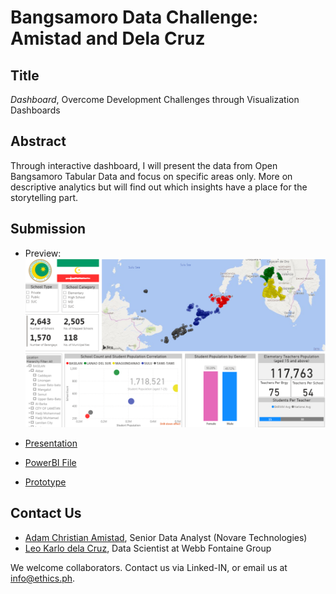 # Bangsamoro Data Challenge: Amistad and Dela Cruz

## Title

*Dashboard*, Overcome Development Challenges through Visualization Dashboards

## Abstract

Through interactive dashboard, I will present the data from Open Bangsamoro Tabular Data and focus on specific areas only. More on descriptive analytics but will find out which insights have a place for the storytelling part.

## Submission
* Preview: 
![alt text](https://github.com/ethicsph/bangsamoro-data-challenge/blob/master/amistad-delacruz/preview.png "dashboard")

* [Presentation](https://github.com/ethicsph/bangsamoro-data-challenge/blob/master/amistad-delacruz/Bangsamoro%20Data%20Challenge%20by%20Amistad%2C%20dela%20Cruz%20-%20final%20version.pdf)
* [PowerBI File](https://github.com/ethicsph/bangsamoro-data-challenge/blob/master/amistad-delacruz/Data_Challenge_v2.pbix)
* [Prototype](https://app.powerbi.com/view?r=eyJrIjoiNzRkZTA2ZmQtMWQ4NS00YmE5LTllZGUtZGI1MzU0Mzc1YTk2IiwidCI6ImE2NTFlM2M3LTU1M2ItNGNmNy05Y2I3LTFlMDZjYjQ0MWIwYSIsImMiOjEwfQ%3D%3D)

## Contact Us
 
* [Adam Christian Amistad](https://www.linkedin.com/in/adamchristianamistad/), Senior Data Analyst (Novare Technologies)
* [Leo Karlo dela Cruz](https://www.linkedin.com/in/karlodelacruz/), Data Scientist at Webb Fontaine Group

We welcome collaborators. Contact us via Linked-IN, or email us at info@ethics.ph.
